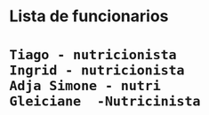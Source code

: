 <h1>Lista de funcionarios<h1>

````
Tiago - nutricionista
Ingrid - nutricionista
Adja Simone - nutri
Gleiciane  -Nutricinista
````
